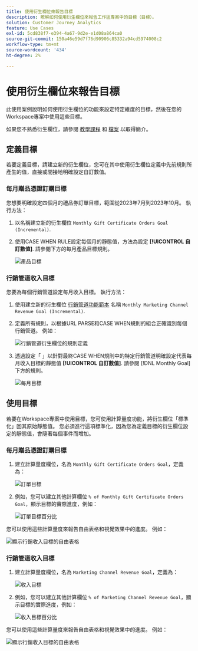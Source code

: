 ```yaml
---
title: 使用衍生欄位來報告目標
description: 瞭解如何使用衍生欄位來報告工作區專案中的目標（目標）。
solution: Customer Journey Analytics
feature: Use Cases
exl-id: 5cd838f7-e394-4a67-9d2e-e1d08a864ca0
source-git-commit: 150a46e59d7f76d90906c85332a94cd5974008c2
workflow-type: tm+mt
source-wordcount: '434'
ht-degree: 2%

---
```


# 使用衍生欄位來報告目標

此使用案例說明如何使用衍生欄位的功能來設定特定維度的目標，然後在您的Workspace專案中使用這些目標。

如果您不熟悉衍生欄位，請參閱 [教學課程](https://experienceleague.adobe.com/docs/customer-journey-analytics-learn/tutorials/data-views/derived-fields-in-cja.html?lang=en) 和 [檔案](../data-views/derived-fields/derived-fields.md) 以取得簡介。


## 定義目標

若要定義目標，請建立新的衍生欄位，您可在其中使用衍生欄位定義中先前規則所產生的值，直接或間接地明確設定自訂數值。


### 每月贈品憑證訂購目標

您想要明確設定四個月的禮品券訂單目標，範圍從2023年7月到2023年10月。 執行方法：

1. 以名稱建立新的衍生欄位 `Monthly Gift Certificate Orders Goal (Incremental)`.

1. 使用CASE WHEN RULE設定每個月的靜態值，方法為設定 **[!UICONTROL 自訂數值]**. 請參閱下方的每月產品目標規則。

   ![產品目標](assets/goals-derived-field-product-goals-1.png)


### 行銷管道收入目標

您要為每個行銷管道設定每月收入目標。 執行方法：

1. 使用建立新的衍生欄位 [行銷管道功能範本](/help/data-views/derived-fields/derived-fields.md#marketing-channels) 名稱 `Monthly Marketing Channel Revenue Goal (Incremental)`.

1. 定義所有規則，以根據URL PARSE和CASE WHEN規則的組合正確識別每個行銷管道。 例如：

   ![行銷管道衍生欄位的規則定義](assets/goals-derived-field-marketing-channel-1.png)

1. 透過設定「 」以針對最終CASE WHEN規則中的特定行銷管道明確設定代表每月收入目標的靜態值 **[!UICONTROL 自訂數值]**. 請參閱 [!DNL Monthly Goal] 下方的規則。

   ![每月目標](assets/goals-derived-field-marketing-channel-2.png)



## 使用目標

若要在Workspace專案中使用目標，您可使用計算量度功能，將衍生欄位「標準化」回其原始靜態值。 您必須進行這項標準化，因為您為定義目標的衍生欄位設定的靜態值，會隨著每個事件而增加。

### 每月贈品憑證訂購目標

1. 建立計算量度欄位，名為 `Monthly Gift Certificate Orders Goal`，定義為：

   ![訂單目標](assets/calculated-metric-ordersgoals.png)

1. 例如，您可以建立其他計算欄位 `% of Monthly Gift Certificate Orders Goal`，顯示目標的實際進度，例如：

   ![訂單目標百分比](assets/calculated-metric-ordersgoalspercent.png)

您可以使用這些計算量度來報告自由表格和視覺效果中的進度。 例如：

![顯示行銷收入目標的自由表格](assets/freeform-table-product-order-goals.png)


### 行銷管道收入目標

1. 建立計算量度欄位，名為 `Marketing Channel Revenue Goal`，定義為：

   ![收入目標](assets/calculated-metric-revenuegoals.png)

1. 例如，您可以建立其他計算欄位 `% of Marketing Channel Revenue Goal`，顯示目標的實際進度，例如：

   ![收入目標百分比](assets/calculated-metric-revenuegoalspercent.png)

您可以使用這些計算量度來報告自由表格和視覺效果中的進度。 例如：

![顯示行銷收入目標的自由表格](assets/freeform-table-marketing-channel-revenue-goals.png)

